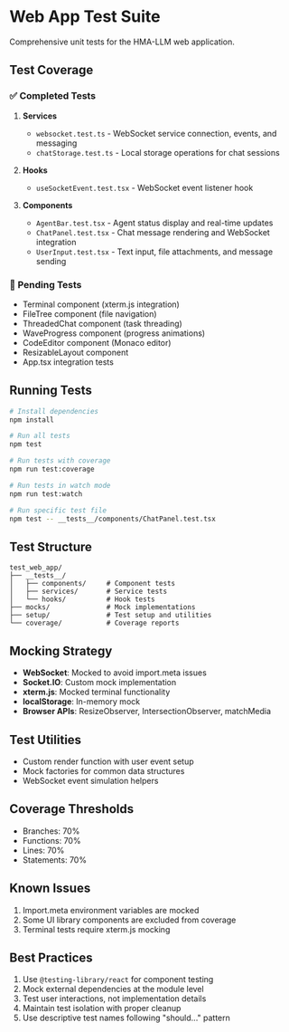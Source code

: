 # Web App Test Suite

Comprehensive unit tests for the HMA-LLM web application.

## Test Coverage

### ✅ Completed Tests

1. **Services**
   - `websocket.test.ts` - WebSocket service connection, events, and messaging
   - `chatStorage.test.ts` - Local storage operations for chat sessions

2. **Hooks**
   - `useSocketEvent.test.tsx` - WebSocket event listener hook

3. **Components**
   - `AgentBar.test.tsx` - Agent status display and real-time updates
   - `ChatPanel.test.tsx` - Chat message rendering and WebSocket integration
   - `UserInput.test.tsx` - Text input, file attachments, and message sending

### 🚧 Pending Tests

- Terminal component (xterm.js integration)
- FileTree component (file navigation)
- ThreadedChat component (task threading)
- WaveProgress component (progress animations)
- CodeEditor component (Monaco editor)
- ResizableLayout component
- App.tsx integration tests

## Running Tests

```bash
# Install dependencies
npm install

# Run all tests
npm test

# Run tests with coverage
npm run test:coverage

# Run tests in watch mode
npm run test:watch

# Run specific test file
npm test -- __tests__/components/ChatPanel.test.tsx
```

## Test Structure

```
test_web_app/
├── __tests__/
│   ├── components/     # Component tests
│   ├── services/       # Service tests
│   └── hooks/          # Hook tests
├── mocks/              # Mock implementations
├── setup/              # Test setup and utilities
└── coverage/           # Coverage reports
```

## Mocking Strategy

- **WebSocket**: Mocked to avoid import.meta issues
- **Socket.IO**: Custom mock implementation
- **xterm.js**: Mocked terminal functionality
- **localStorage**: In-memory mock
- **Browser APIs**: ResizeObserver, IntersectionObserver, matchMedia

## Test Utilities

- Custom render function with user event setup
- Mock factories for common data structures
- WebSocket event simulation helpers

## Coverage Thresholds

- Branches: 70%
- Functions: 70%
- Lines: 70%
- Statements: 70%

## Known Issues

1. Import.meta environment variables are mocked
2. Some UI library components are excluded from coverage
3. Terminal tests require xterm.js mocking

## Best Practices

1. Use `@testing-library/react` for component testing
2. Mock external dependencies at the module level
3. Test user interactions, not implementation details
4. Maintain test isolation with proper cleanup
5. Use descriptive test names following "should..." pattern